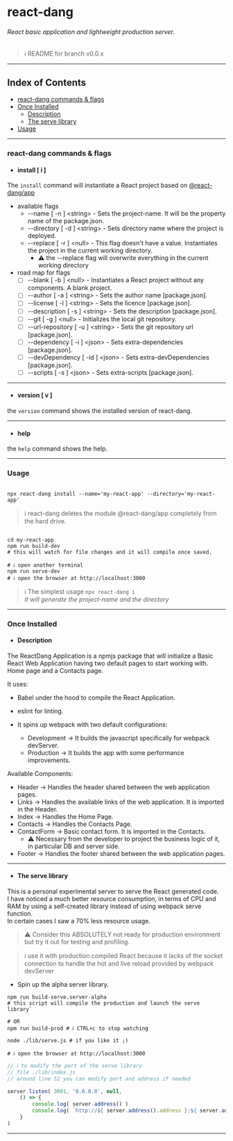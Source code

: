 # react-dang

###### React basic application and lightweight production server.

> ℹ README for branch v0.0.x
___

## Index of Contents

- [react-dang commands & flags](#react-dang-commands--flags)
- [Once Installed](#once-installed)
  - [Description](#description)
  - [The serve library](#the-serve-library)
- [Usage](#usage)

___

### react-dang commands & flags

- #### install [ i ]

The `install` command will instantiate a React project based on [@react-dang/app](https://github.com/simonedelpopolo/react-dang-app/)

  - available flags  
    - --name [ -n ] &lt;string&gt; - Sets the project-name. It will be the property name of the package.json.  
    - --directory [ -d ] &lt;string&gt; - Sets directory name where the project is deployed.  
    - --replace [ -r ] &lt;null&gt; - This flag doesn't have a value. Instantiates the project in the current working directory.  
      - ⚠ the --replace flag will overwrite everything in the current working directory
  - road map for flags
    - [ ] --blank [ -b ] &lt;null&gt; - Instantiates a React project without any components. A blank project.
    - [ ] --author [ -a ] &lt;string&gt; - Sets the author name [package.json].  
    - [ ] --license [ -l ] &lt;string&gt; - Sets the licence [package.json].  
    - [ ] --description [ -s ] &lt;string&gt; - Sets the description [package.json].  
    - [ ] --git [ -g ] &lt;null&gt; - Initializes the local git repository.  
    - [ ] --url-repository [ -u ] &lt;string&gt; - Sets the git repository url [package.json].
    - [ ] --dependency [ -i ] &lt;json&gt; - Sets extra-dependencies [package.json].
    - [ ] --devDependency [ -id ] &lt;json&gt; - Sets extra-devDependencies [package.json].
    - [ ] --scripts [ -s ] &lt;json&gt; - Sets extra-scripts [package.json].

___

- #### version [ v ]

the `version` command shows the installed version of react-dang.
___

- #### help 

the `help` command shows the help.
___

### Usage

```shell

npx react-dang install --name='my-react-app' --directory='my-react-app'

```

> ℹ react-dang deletes the module @react-dang/app completely from the hard drive.

```shell

cd my-react-app
npm run build-dev 
# this will watch for file changes and it will compile once saved.

# ℹ open another terminal
npm run serve-dev
# ℹ open the browser at http://localhost:3000
```

> ℹ The simplest usage `npx react-dang i`  
> _It will generate the project-name and the directory_
___

### Once Installed

- #### Description

The ReactDang Application is a npmjs package that will initialize a Basic React Web Application having two default pages to start working with.  
Home page and a Contacts page.

It uses:
- Babel under the hood to compile the React Application.  
- eslint for linting.  
- It spins up webpack with two default configurations:

  - Development -> It builds the javascript specifically for webpack devServer.
  - Production -> It builds the app with some performance improvements.

Available Components:

- Header -> Handles the header shared between the web application pages.
- Links -> Handles the available links of the web application. It is imported in the Header.
- Index -> Handles the Home Page.
- Contacts -> Handles the Contacts Page.
- ContactForm -> Basic contact form. It is imported in the Contacts.  
  - ⚠ Necessary from the developer to project the business logic of it, in particular DB and server side.  
- Footer -> Handles the footer shared between the web application pages.

___

- #### The serve library

This is a personal experimental server to serve the React generated code.  
I have noticed a much better resource consumption, in terms of CPU and RAM by using a self-created library instead of using webpack serve function.  
In certain cases I saw a 70% less resource usage.  
> ⚠ Consider this ABSOLUTELY not ready for production environment but try it out for testing and profiling.

> ℹ use it with production compiled React because it lacks of the socket connection to handle the hot and live reload provided by webpack devServer

  - Spin up the alpha server library.
```shell 
npm run build-serve.server-alpha 
# this script will compile the production and launch the serve library`

# OR
npm run build-prod # ℹ CTRL+c to stop watching

node ./lib/serve.js # if you like it ;)

# ℹ open the browser at http://localhost:3000

```

```javascript
// ℹ to modify the port of the serve library
// file ./lib/index.js
// around line 52 you can modify port and address if needed

server.listen( 3001, '0.0.0.0', null,
    () => {
        console.log( server.address() )
        console.log( `http://${ server.address().address }:${ server.address().port }` )
    } 
)
```

___

